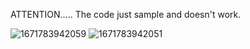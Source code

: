 ATTENTION.....
The code just sample and doesn't work.

![1671783942059](https://user-images.githubusercontent.com/58117960/209301290-985909b5-8782-4806-a5b0-53c58965dd56.jpg)
![1671783942051](https://user-images.githubusercontent.com/58117960/209301299-bdcdbf3f-e802-447f-b8f6-f1e0766a1f6a.jpg)
